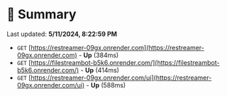 # 📖 Summary
Last updated: **5/11/2024, 8:22:59 PM**

- `GET` [https://restreamer-09gx.onrender.com](https://restreamer-09gx.onrender.com) - **Up** (384ms)
- `GET` [https://filestreambot-b5k6.onrender.com/](https://filestreambot-b5k6.onrender.com/) - **Up** (414ms)
- `GET` [https://restreamer-09gx.onrender.com/ui](https://restreamer-09gx.onrender.com/ui) - **Up** (588ms)
